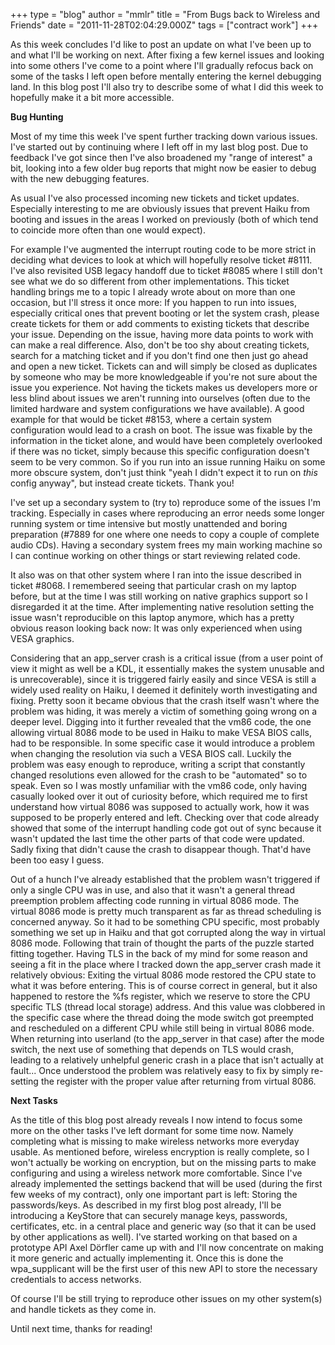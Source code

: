 +++
type = "blog"
author = "mmlr"
title = "From Bugs back to Wireless and Friends"
date = "2011-11-28T02:04:29.000Z"
tags = ["contract work"]
+++

As this week concludes I'd like to post an update on what I've been up to and what I'll be working on next. After fixing a few kernel issues and looking into some others I've come to a point where I'll gradually refocus back on some of the tasks I left open before mentally entering the kernel debugging land. In this blog post I'll also try to describe some of what I did this week to hopefully make it a bit more accessible.
<!--more-->
<b>Bug Hunting</b>

Most of my time this week I've spent further tracking down various issues. I've started out by continuing where I left off in my last blog post. Due to feedback I've got since then I've also broadened my "range of interest" a bit, looking into a few older bug reports that might now be easier to debug with the new debugging features.

As usual I've also processed incoming new tickets and ticket updates. Especially interesting to me are obviously issues that prevent Haiku from booting and issues in the areas I worked on previously (both of which tend to coincide more often than one would expect).

For example I've augmented the interrupt routing code to be more strict in deciding what devices to look at which will hopefully resolve ticket #8111. I've also revisited USB legacy handoff due to ticket #8085 where I still don't see what we do so different from other implementations. This ticket handling brings me to a topic I already wrote about on more than one occasion, but I'll stress it once more: If you happen to run into issues, especially critical ones that prevent booting or let the system crash, please create tickets for them or add comments to existing tickets that describe your issue. Depending on the issue, having more data points to work with can make a real difference. Also, don't be too shy about creating tickets, search for a matching ticket and if you don't find one then just go ahead and open a new ticket. Tickets can and will simply be closed as duplicates by someone who may be more knowledgeable if you're not sure about the issue you experience. Not having the tickets makes us developers more or less blind about issues we aren't running into ourselves (often due to the limited hardware and system configurations we have available). A good example for that would be ticket #8153, where a certain system configuration would lead to a crash on boot. The issue was fixable by the information in the ticket alone, and would have been completely overlooked if there was no ticket, simply because this specific configuration doesn't seem to be very common. So if you run into an issue running Haiku on some more obscure system, don't just think "yeah I didn't expect it to run on _this_ config anyway", but instead create tickets. Thank you!

I've set up a secondary system to (try to) reproduce some of the issues I'm tracking. Especially in cases where reproducing an error needs some longer running system or time intensive but mostly unattended and boring preparation (#7889 for one where one needs to copy a couple of complete audio CDs). Having a secondary system frees my main working machine so I can continue working on other things or start reviewing related code.

It also was on that other system where I ran into the issue described in ticket #8068. I remembered seeing that particular crash on my laptop before, but at the time I was still working on native graphics support so I disregarded it at the time. After implementing native resolution setting the issue wasn't reproducible on this laptop anymore, which has a pretty obvious reason looking back now: It was only experienced when using VESA graphics.

Considering that an app_server crash is a critical issue (from a user point of view it might as well be a KDL, it essentially makes the system unusable and is unrecoverable), since it is triggered fairly easily and since VESA is still a widely used reality on Haiku, I deemed it definitely worth investigating and fixing. Pretty soon it became obvious that the crash itself wasn't where the problem was hiding, it was merely a victim of something going wrong on a deeper level. Digging into it further revealed that the vm86 code, the one allowing virtual 8086 mode to be used in Haiku to make VESA BIOS calls, had to be responsible. In some specific case it would introduce a problem when changing the resolution via such a VESA BIOS call. Luckily the problem was easy enough to reproduce, writing a script that constantly changed resolutions even allowed for the crash to be "automated" so to speak. Even so I was mostly unfamiliar with the vm86 code, only having casually looked over it out of curiosity before, which required me to first understand how virtual 8086 was supposed to actually work, how it was supposed to be properly entered and left. Checking over that code already showed that some of the interrupt handling code got out of sync because it wasn't updated the last time the other parts of that code were updated. Sadly fixing that didn't cause the crash to disappear though. That'd have been too easy I guess.

Out of a hunch I've already established that the problem wasn't triggered if only a single CPU was in use, and also that it wasn't a general thread preemption problem affecting code running in virtual 8086 mode. The virtual 8086 mode is pretty much transparent as far as thread scheduling is concerned anyway. So it had to be something CPU specific, most probably something we set up in Haiku and that got corrupted along the way in virtual 8086 mode. Following that train of thought the parts of the puzzle started fitting together. Having TLS in the back of my mind for some reason and seeing a fit in the place where I tracked down the app_server crash made it relatively obvious: Exiting the virtual 8086 mode restored the CPU state to what it was before entering. This is of course correct in general, but it also happened to restore the %fs register, which we reserve to store the CPU specific TLS (thread local storage) address. And this value was clobbered in the specific case where the thread doing the mode switch got preempted and rescheduled on a different CPU while still being in virtual 8086 mode. When returning into userland (to the app_server in that case) after the mode switch, the next use of something that depends on TLS would crash, leading to a relatively unhelpful generic crash in a place that isn't actually at fault... Once understood the problem was relatively easy to fix by simply re-setting the register with the proper value after returning from virtual 8086.

<b>Next Tasks</b>

As the title of this blog post already reveals I now intend to focus some more on the other tasks I've left dormant for some time now. Namely completing what is missing to make wireless networks more everyday usable. As mentioned before, wireless encryption is really complete, so I won't actually be working on encryption, but on the missing parts to make configuring and using a wireless network more comfortable. Since I've already implemented the settings backend that will be used (during the first few weeks of my contract), only one important part is left: Storing the passwords/keys. As described in my first blog post already, I'll be introducing a KeyStore that can securely manage keys, passwords, certificates, etc. in a central place and generic way (so that it can be used by other applications as well). I've started working on that based on a prototype API Axel Dörfler came up with and I'll now concentrate on making it more generic and actually implementing it. Once this is done the wpa_supplicant will be the first user of this new API to store the necessary credentials to access networks.

Of course I'll be still trying to reproduce other issues on my other system(s) and handle tickets as they come in.

Until next time, thanks for reading!